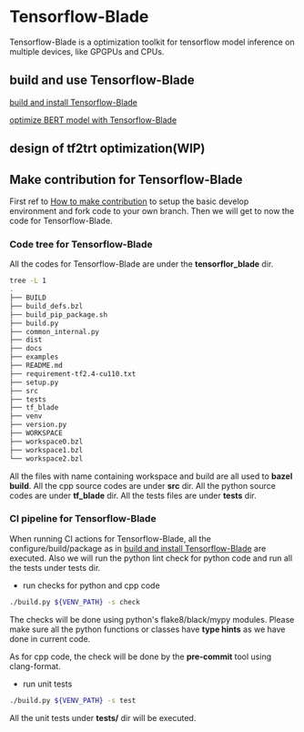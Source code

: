 # Tensorflow-Blade
Tensorflow-Blade is a optimization toolkit for tensorflow model inference on multiple devices, like GPGPUs and CPUs.

## build and use Tensorflow-Blade
[build and install Tensorflow-Blade](docs/build_from_source.md)

[optimize BERT model with Tensorflow-Blade](docs/tutorials/tensorflow_blade_bert_inference.md)

## design of tf2trt optimization(WIP)

## Make contribution for Tensorflow-Blade
First ref to [How to make contribution](/docs/contribution.md) to setup the basic develop environment and fork code to your own branch.
Then we will get to now the code for Tensorflow-Blade.

### Code tree for Tensorflow-Blade
All the codes for Tensorflow-Blade are under the **tensorflor\_blade** dir.

```bash
tree -L 1
.
├── BUILD
├── build_defs.bzl
├── build_pip_package.sh
├── build.py
├── common_internal.py
├── dist
├── docs
├── examples
├── README.md
├── requirement-tf2.4-cu110.txt
├── setup.py
├── src
├── tests
├── tf_blade
├── venv
├── version.py
├── WORKSPACE
├── workspace0.bzl
├── workspace1.bzl
└── workspace2.bzl
```
All the files with name containing workspace and build are all used to **bazel build**.
All the cpp source codes are under **src** dir.
All the python source codes are under **tf\_blade** dir.
All the tests files are under **tests** dir.

### CI pipeline for Tensorflow-Blade
When running CI actions for Tensorflow-Blade, all the configure/build/package as in [build and install Tensorflow-Blade](docs/build_from_source.md) are executed. Also we will run the python lint check for python code and run all the tests under tests dir.
 - run checks for python and cpp code
```bash
./build.py ${VENV_PATH} -s check
```
The checks will be done using python's flake8/black/mypy modules.
Please make sure all the python functions or classes have **type hints** as we have done in current code.

As for cpp code, the check will be done by the **pre-commit** tool using clang-format.

 - run unit tests
```bash
./build.py ${VENV_PATH} -s test
```
All the unit tests under **tests/** dir will be executed.
